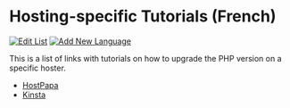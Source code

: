 # Hosting-specific Tutorials (French)

[![Edit List](https://img.shields.io/badge/Edit_List--green.svg?style=social)](https://github.com/wp-core-php/servehappy-resources/edit/master/tutorials/hosting-specific/tutorials-fr.md)
[![Add New Language](https://img.shields.io/badge/Add_New_Language--green.svg?style=social)](https://github.com/wp-core-php/servehappy-resources/new/master/tutorials/hosting-specific)

This is a list of links with tutorials on how to upgrade the PHP version on a specific hoster.

* [HostPapa](https://hostpapasupport.com/fr/knowledge-base/comment-modifier-votre-version-php-dans-cpanel/)
* [Kinsta](https://kinsta.com/fr/base-de-connaissances/version-php-wordpress/)
